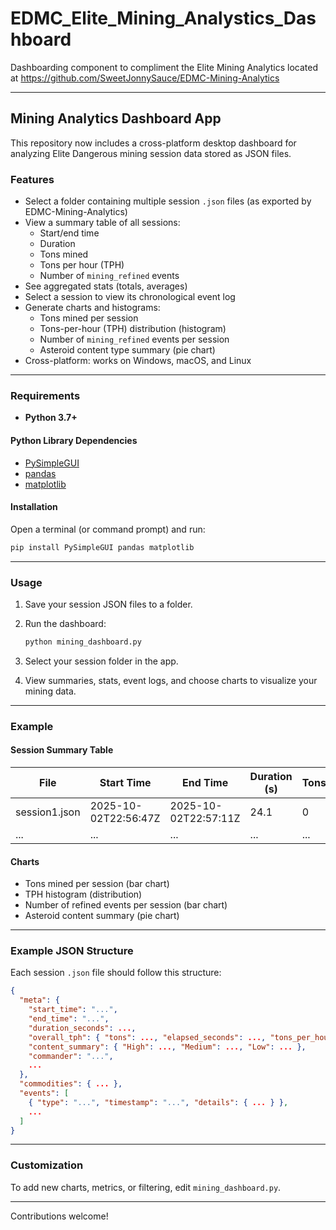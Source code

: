 # EDMC_Elite_Mining_Analystics_Dashboard

Dashboarding component to compliment the Elite Mining Analytics located at https://github.com/SweetJonnySauce/EDMC-Mining-Analytics

---

## Mining Analytics Dashboard App

This repository now includes a cross-platform desktop dashboard for analyzing Elite Dangerous mining session data stored as JSON files.

### Features

- Select a folder containing multiple session `.json` files (as exported by EDMC-Mining-Analytics)
- View a summary table of all sessions:
  - Start/end time
  - Duration
  - Tons mined
  - Tons per hour (TPH)
  - Number of `mining_refined` events
- See aggregated stats (totals, averages)
- Select a session to view its chronological event log
- Generate charts and histograms:
  - Tons mined per session
  - Tons-per-hour (TPH) distribution (histogram)
  - Number of `mining_refined` events per session
  - Asteroid content type summary (pie chart)
- Cross-platform: works on Windows, macOS, and Linux

---

### Requirements

- **Python 3.7+**

#### Python Library Dependencies

- [PySimpleGUI](https://pysimplegui.readthedocs.io/en/latest/)
- [pandas](https://pandas.pydata.org/)
- [matplotlib](https://matplotlib.org/)

#### Installation

Open a terminal (or command prompt) and run:

```sh
pip install PySimpleGUI pandas matplotlib
```

---

### Usage

1. Save your session JSON files to a folder.
2. Run the dashboard:

   ```sh
   python mining_dashboard.py
   ```

3. Select your session folder in the app.
4. View summaries, stats, event logs, and choose charts to visualize your mining data.

---

### Example

#### Session Summary Table

| File                | Start Time           | End Time             | Duration (s) | Tons | TPH   | Refined Events | Commander        |
|---------------------|---------------------|----------------------|--------------|------|-------|----------------|------------------|
| session1.json       | 2025-10-02T22:56:47Z| 2025-10-02T22:57:11Z | 24.1         | 0    | 0     | 0              | sweetjonnysauce  |
| ...                 | ...                 | ...                  | ...          | ...  | ...   | ...            | ...              |

#### Charts

- Tons mined per session (bar chart)
- TPH histogram (distribution)
- Number of refined events per session (bar chart)
- Asteroid content summary (pie chart)

---

### Example JSON Structure

Each session `.json` file should follow this structure:
```json
{
  "meta": {
    "start_time": "...",
    "end_time": "...",
    "duration_seconds": ...,
    "overall_tph": { "tons": ..., "elapsed_seconds": ..., "tons_per_hour": ... },
    "content_summary": { "High": ..., "Medium": ..., "Low": ... },
    "commander": "...",
    ...
  },
  "commodities": { ... },
  "events": [
    { "type": "...", "timestamp": "...", "details": { ... } },
    ...
  ]
}
```

---

### Customization

To add new charts, metrics, or filtering, edit `mining_dashboard.py`.

---

Contributions welcome!

